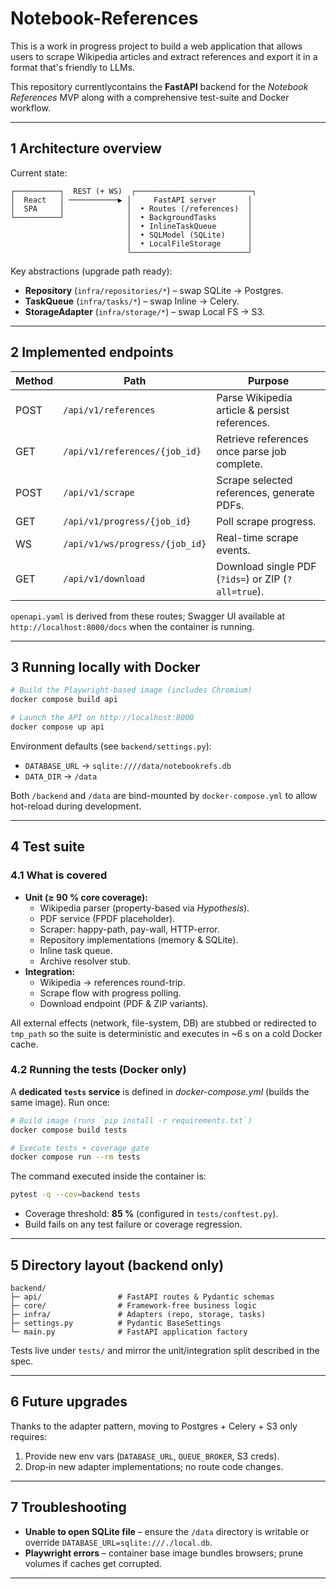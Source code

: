# Notebook-References

This is a work in progress project to build a web application that allows users to scrape Wikipedia articles and extract references and export it in a format that's friendly to LLMs.

This repository currentlycontains the **FastAPI** backend for the *Notebook References* MVP along with a comprehensive test-suite and Docker workflow.

---

## 1  Architecture overview

Current state:

```
┌──────────┐  REST (+ WS)  ┌──────────────────────────┐
│  React   │ ───────────▶ │     FastAPI server       │
│  SPA     │              │  • Routes (/references)  │
└──────────┘              │  • BackgroundTasks       │
                          │  • InlineTaskQueue       │
                          │  • SQLModel (SQLite)     │
                          │  • LocalFileStorage      │
                          └──────────────────────────┘
```

Key abstractions (upgrade path ready):

* **Repository** (`infra/repositories/*`) – swap SQLite → Postgres.
* **TaskQueue** (`infra/tasks/*`) – swap Inline → Celery.
* **StorageAdapter** (`infra/storage/*`) – swap Local FS → S3.

---

## 2  Implemented endpoints

| Method | Path | Purpose |
| ------ | ---- | -------- |
| POST   | `/api/v1/references` | Parse Wikipedia article & persist references. |
| GET    | `/api/v1/references/{job_id}` | Retrieve references once parse job complete. |
| POST   | `/api/v1/scrape` | Scrape selected references, generate PDFs. |
| GET    | `/api/v1/progress/{job_id}` | Poll scrape progress. |
| WS     | `/api/v1/ws/progress/{job_id}` | Real-time scrape events. |
| GET    | `/api/v1/download` | Download single PDF (`?ids=`) or ZIP (`?all=true`). |

`openapi.yaml` is derived from these routes; Swagger UI available at
`http://localhost:8000/docs` when the container is running.

---

## 3  Running locally with Docker

```bash
# Build the Playwright-based image (includes Chromium)
docker compose build api

# Launch the API on http://localhost:8000
docker compose up api
```

Environment defaults (see `backend/settings.py`):

* `DATABASE_URL` → `sqlite:////data/notebookrefs.db`
* `DATA_DIR`     → `/data`

Both `/backend` and `/data` are bind-mounted by `docker-compose.yml` to allow
hot-reload during development.

---

## 4  Test suite

### 4.1  What is covered

* **Unit (≥ 90 % core coverage):**
  * Wikipedia parser (property-based via *Hypothesis*).
  * PDF service (FPDF placeholder).
  * Scraper: happy-path, pay-wall, HTTP-error.
  * Repository implementations (memory & SQLite).
  * Inline task queue.
  * Archive resolver stub.
* **Integration:**
  * Wikipedia → references round-trip.
  * Scrape flow with progress polling.
  * Download endpoint (PDF & ZIP variants).

All external effects (network, file-system, DB) are stubbed or redirected to
`tmp_path` so the suite is deterministic and executes in ~6 s on a cold Docker
cache.

### 4.2  Running the tests (Docker only)

A **dedicated `tests` service** is defined in *docker-compose.yml* (builds the
same image). Run once:

```bash
# Build image (runs `pip install -r requirements.txt`)
docker compose build tests

# Execute tests + coverage gate
docker compose run --rm tests
```

The command executed inside the container is:

```bash
pytest -q --cov=backend tests
```

* Coverage threshold: **85 %** (configured in `tests/conftest.py`).
* Build fails on any test failure or coverage regression.

---

## 5  Directory layout (backend only)

```
backend/
├─ api/                 # FastAPI routes & Pydantic schemas
├─ core/                # Framework-free business logic
├─ infra/               # Adapters (repo, storage, tasks)
├─ settings.py          # Pydantic BaseSettings
└─ main.py              # FastAPI application factory
```

Tests live under `tests/` and mirror the unit/integration split described in
the spec.

---

## 6  Future upgrades

Thanks to the adapter pattern, moving to Postgres + Celery + S3 only requires:

1. Provide new env vars (`DATABASE_URL`, `QUEUE_BROKER`, S3 creds).
2. Drop‐in new adapter implementations; no route code changes.

---

## 7  Troubleshooting

* **Unable to open SQLite file** – ensure the `/data` directory is writable or
  override `DATABASE_URL=sqlite:///./local.db`.
* **Playwright errors** – container base image bundles browsers; prune volumes
  if caches get corrupted.

---